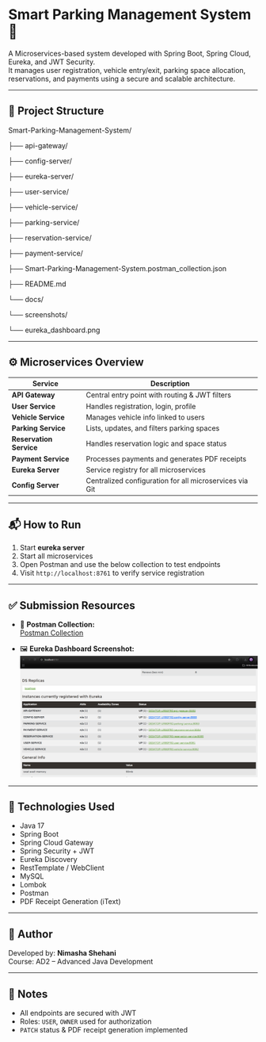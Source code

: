 # Smart Parking Management System 🚗

A Microservices-based system developed with Spring Boot, Spring Cloud, Eureka, and JWT Security.  
It manages user registration, vehicle entry/exit, parking space allocation, reservations, and payments using a secure and scalable architecture.

---

## 📁 Project Structure

Smart-Parking-Management-System/

├── api-gateway/

├── config-server/

├── eureka-server/

├── user-service/

├── vehicle-service/

├── parking-service/

├── reservation-service/

├── payment-service/

├── Smart-Parking-Management-System.postman_collection.json

├── README.md

└── docs/

└── screenshots/

└── eureka_dashboard.png



---

## ⚙️ Microservices Overview

| Service                 | Description                                                    |
|-------------------------|----------------------------------------------------------------|
| **API Gateway**         | Central entry point with routing & JWT filters                 |
| **User Service**        | Handles registration, login, profile                           |
| **Vehicle Service**     | Manages vehicle info linked to users                           |
| **Parking Service**     | Lists, updates, and filters parking spaces                     |
| **Reservation Service** | Handles reservation logic and space status                     |
| **Payment Service**     | Processes payments and generates PDF receipts                  |
| **Eureka Server**       | Service registry for all microservices                     |
| **Config Server**       | Centralized configuration for all microservices via Git        |


---

## 📬 How to Run

1. Start **eureka server**
2. Start all microservices
3. Open Postman and use the below collection to test endpoints
4. Visit `http://localhost:8761` to verify service registration

---

## ✅ Submission Resources

- 🔗 **Postman Collection:**  
  [Postman Collection](./postman_collection.json)

- 🖼️ **Eureka Dashboard Screenshot:**  
  ![Eureka Dashboard](./docs/screenshots/eureka_dashboard.png)

---

## 🧪 Technologies Used

- Java 17
- Spring Boot
- Spring Cloud Gateway
- Spring Security + JWT
- Eureka Discovery
- RestTemplate / WebClient
- MySQL
- Lombok
- Postman
- PDF Receipt Generation (iText)

---

## 🙋 Author

Developed by: **Nimasha Shehani**  
Course: AD2 – Advanced Java Development

---

## 📌 Notes

- All endpoints are secured with JWT
- Roles: `USER`, `OWNER` used for authorization
- `PATCH` status & PDF receipt generation implemented
